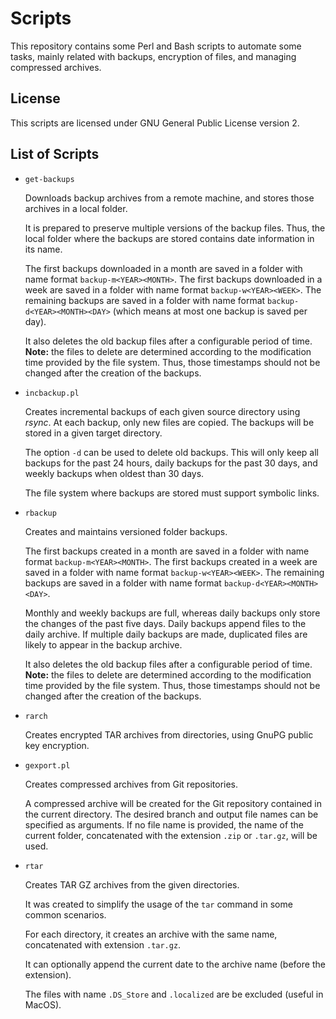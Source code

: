 # Scripts

This repository contains some Perl and Bash scripts to automate some tasks, mainly related with backups, encryption of files, and managing compressed archives.

## License
This scripts are licensed under GNU General Public License version 2.

## List of Scripts
* `get-backups`

  Downloads backup archives from a remote machine, and stores those archives in a local folder.

  It is prepared to preserve multiple versions of the backup files.  Thus, the local folder where the backups are stored contains date information in its name.

  The first backups downloaded in a month are saved in a folder with name format `backup-m<YEAR><MONTH>`.
  The first backups downloaded in a week are saved in a folder with name format `backup-w<YEAR><WEEK>`.
  The remaining backups are saved in a folder with name format `backup-d<YEAR><MONTH><DAY>` (which means at most one backup is saved per day).

  It also deletes the old backup files after a configurable period of time.
  **Note:** the files to delete are determined according to the modification time provided by the file system.
  Thus, those timestamps should not be changed after the creation of the backups.
  
* `incbackup.pl`

  Creates incremental backups of each given source directory using *rsync*.
  At each backup, only new files are copied.  The backups will be stored in a given target directory.

  The option `-d` can be used to delete old backups.
  This will only keep all backups for the past 24 hours, daily backups for the past 30 days, and weekly backups when oldest than 30 days.

  The file system where backups are stored must support symbolic links.
  
* `rbackup`
  
  Creates and maintains versioned folder backups.
  
  The first backups created in a month are saved in a folder with name format `backup-m<YEAR><MONTH>`.
  The first backups created in a week are saved in a folder with name format `backup-w<YEAR><WEEK>`.
  The remaining backups are saved in a folder with name format `backup-d<YEAR><MONTH><DAY>`.
  
  Monthly and weekly backups are full, whereas daily backups only store the changes of the past five days.
  Daily backups append files to the daily archive.  If multiple daily backups are made, duplicated files are likely to appear in the backup archive.
  
  It also deletes the old backup files after a configurable period of time.
  **Note:** the files to delete are determined according to the modification time provided by the file system.
  Thus, those timestamps should not be changed after the creation of the backups.

* `rarch`
  
  Creates encrypted TAR archives from directories, using GnuPG public key encryption.

* `gexport.pl`

  Creates compressed archives from Git repositories.
  
  A compressed archive will be created for the Git repository contained in the current directory.
  The desired branch and output file names can be specified as arguments.
  If no file name is provided, the name of the current folder, concatenated with the extension `.zip` or `.tar.gz`, will be used.

* `rtar`
  
  Creates TAR GZ archives from the given directories.
  
  It was created to simplify the usage of the `tar` command in some common scenarios.
  
  For each directory, it creates an archive with the same name, concatenated with extension `.tar.gz`.
  
  It can optionally append the current date to the archive name (before the extension).
  
  The files with name `.DS_Store` and `.localized` are be excluded (useful in MacOS).
